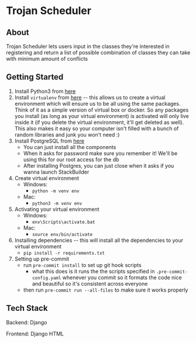 # Trojan Scheduler

## About

Trojan Scheduler lets users input in the classes they're interested in registering and return a list of possible combination of classes they can take with minimum amount of conflicts

## Getting Started

1. Install Python3 from [here](https://www.python.org/downloads/)
2. Install `virtualenv` from [here](https://pypi.org/project/virtualenv/) -- this allows us to create a virtual environment which will ensure us to be all using the same packages. Think of it as a simple version of virtual box or docker. So any packages you install (as long as your virtual environment) is activated will only live inside it (if you delete the virtual environment, it'll get deleted as well). This also makes it easy so your computer isn't filled with a bunch of random libraries and junk you won't need :)
3. Install PostgreSQL from [here](https://www.enterprisedb.com/downloads/postgres-postgresql-downloads)
   - You can just install all the components
   - When it asks for password make sure you remember it! We'll be using this for our root access for the db
   - After installing Postgres, you can just close when it asks if you wanna launch StackBuilder
4. Create virtual environment
   - Windows:
     - `python -m venv env`
   - Mac:
     - `python3 -m venv env`
5. Activating your virtual environment
   - Windows:
     - `env\Scripts\activate.bat`
   - Mac:
     - `source env/bin/activate`
6. Installing dependencies -- this will install all the dependencies to your virtual environment
   - `pip install -r requirements.txt`
7. Setting up pre-commit
   - run `pre-commit install` to set up git hook scripts
     - what this does is it runs the the scripts specified in `.pre-commit-config.yaml` whenever you commit so it formats the code nice and beautiful so it's consistent across everyone
   - then run `pre-commit run --all-files` to make sure it works properly

## Tech Stack

Backend: Django

Frontend: Django HTML
